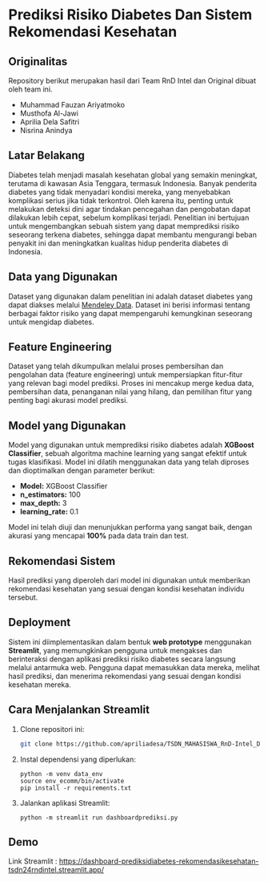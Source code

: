 # **Prediksi Risiko Diabetes Dan Sistem Rekomendasi Kesehatan**

## Originalitas
 Repository berikut merupakan hasil dari Team RnD Intel dan Original dibuat oleh team ini.
 - Muhammad Fauzan Ariyatmoko
 - Musthofa Al-Jawi
 - Aprilia Dela Safitri
 - Nisrina Anindya

## Latar Belakang

Diabetes telah menjadi masalah kesehatan global yang semakin meningkat, terutama di kawasan Asia Tenggara, termasuk Indonesia. Banyak penderita diabetes yang tidak menyadari kondisi mereka, yang menyebabkan komplikasi serius jika tidak terkontrol. Oleh karena itu, penting untuk melakukan deteksi dini agar tindakan pencegahan dan pengobatan dapat dilakukan lebih cepat, sebelum komplikasi terjadi. Penelitian ini bertujuan untuk mengembangkan sebuah sistem yang dapat memprediksi risiko seseorang terkena diabetes, sehingga dapat membantu mengurangi beban penyakit ini dan meningkatkan kualitas hidup penderita diabetes di Indonesia.

## Data yang Digunakan

Dataset yang digunakan dalam penelitian ini adalah dataset diabetes yang dapat diakses melalui [Mendeley Data](https://data.mendeley.com/datasets/7zcc8v6hvp/1). Dataset ini berisi informasi tentang berbagai faktor risiko yang dapat mempengaruhi kemungkinan seseorang untuk mengidap diabetes.

## Feature Engineering

Dataset yang telah dikumpulkan melalui proses pembersihan dan pengolahan data (feature engineering) untuk mempersiapkan fitur-fitur yang relevan bagi model prediksi. Proses ini mencakup merge kedua data, pembersihan data, penanganan nilai yang hilang, dan pemilihan fitur yang penting bagi akurasi model prediksi.

## Model yang Digunakan

Model yang digunakan untuk memprediksi risiko diabetes adalah **XGBoost Classifier**, sebuah algoritma machine learning yang sangat efektif untuk tugas klasifikasi. Model ini dilatih menggunakan data yang telah diproses dan dioptimalkan dengan parameter berikut:

- **Model:** XGBoost Classifier
- **n_estimators:** 100
- **max_depth:** 3
- **learning_rate:** 0.1

Model ini telah diuji dan menunjukkan performa yang sangat baik, dengan akurasi yang mencapai **100%** pada data train dan test.

## Rekomendasi Sistem

Hasil prediksi yang diperoleh dari model ini digunakan untuk memberikan rekomendasi kesehatan yang sesuai dengan kondisi kesehatan individu tersebut. 

## Deployment

Sistem ini diimplementasikan dalam bentuk **web prototype** menggunakan **Streamlit**, yang memungkinkan pengguna untuk mengakses dan berinteraksi dengan aplikasi prediksi risiko diabetes secara langsung melalui antarmuka web. Pengguna dapat memasukkan data mereka, melihat hasil prediksi, dan menerima rekomendasi yang sesuai dengan kondisi kesehatan mereka.

## Cara Menjalankan Streamlit

1. Clone repositori ini:
   ```bash
   git clone https://github.com/apriliadesa/TSDN_MAHASISWA_RnD-Intel_Diabetes-Prediction.git

2. Instal dependensi yang diperlukan:
   ```
   python -m venv data_env
   source env_ecomm/bin/activate
   pip install -r requirements.txt
   ```
3. Jalankan aplikasi Streamlit:
   ```
   python -m streamlit run dashboardprediksi.py
   ```
## Demo
Link Streamlit : https://dashboard-prediksidiabetes-rekomendasikesehatan-tsdn24rndintel.streamlit.app/
